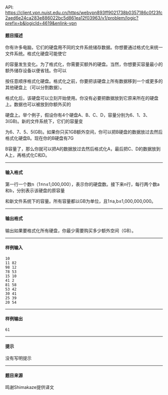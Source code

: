 API: https://client.vpn.nuist.edu.cn/https/webvpn893ff9021738b0357186c0f23fc2aed6e24ca283e886022bc5d861ea12f03963/v1/problem/logic?prefix=b&logicId=4619&enlink-vpn

#### 题目描述

你有许多电脑，它们的硬盘用不同的文件系统储存数据。你想要通过格式化来统一文件系统。格式化硬盘可能使它

的容量发生变化。为了格式化，你需要买额外的硬盘。当然，你想要买容量最小的额外储存设备以便省钱。你可以

按任意顺序格式化硬盘。格式化之前，你要把该硬盘上所有数据移到一个或更多的其他硬盘上（可以分割数据）。

格式化后，该硬盘可以立刻开始使用。你没有必要把数据放到它原来所在的硬盘上。数据也可以被放到你额外买的

硬盘上。举个例子，假设你有4个硬盘A、B、C、D，容量分别为6、1、3、3(GB)。新的文件系统下，它们的容量变

为6、7、5、5(GB)。如果你只买1GB额外空间，你可以把B硬盘的数据放过去然后格式化硬盘B。现在你的B硬盘有7G

B容量了，那么你就可以把A的数据放过去然后格式化A，最后把C、D的数据放到A上，再格式化C和D。

---

#### 输入格式

第一行一个数n（1≤n≤1,000,000），表示你的硬盘数。接下来n行，每行两个数a和b，分别表示该硬盘的原容量

和新文件系统下的容量。所有容量都以GB为单位，且1≤a,b≤1,000,000,000。

---

#### 输出格式

输出如果要格式化所有硬盘，你最少需要购买多少额外空间（GB）。

---

#### 样例输入
```
10
11 82
98 12
78 53
15 10
41 2
81 58
53 42
30 41
25 39
20 54
```

---

#### 样例输出
```
61
```

---

#### 提示

没有写明提示

---

#### 题目来源

鸣谢Shimakaze提供译文